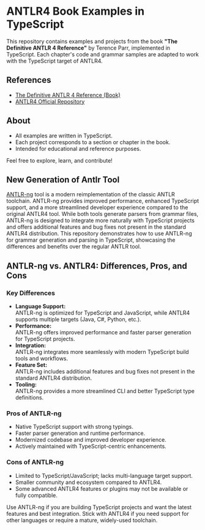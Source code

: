 # ANTLR4 Book Examples in TypeScript

This repository contains examples and projects from the book **"The Definitive ANTLR 4 Reference"** by Terence Parr, implemented in TypeScript. Each chapter's code and grammar samples are adapted to work with the TypeScript target of ANTLR4.

## References

- [The Definitive ANTLR 4 Reference (Book)](https://pragprog.com/titles/tpantlr2/the-definitive-antlr-4-reference/)
- [ANTLR4 Official Repository](https://github.com/antlr/antlr4)

## About

- All examples are written in TypeScript.
- Each project corresponds to a section or chapter in the book.
- Intended for educational and reference purposes.

Feel free to explore, learn, and contribute!

## New Generation of Antlr Tool

[ANTLR-ng](https://www.antlr-ng.org/) tool is a modern reimplementation of the classic ANTLR toolchain. ANTLR-ng provides improved performance, enhanced TypeScript support, and a more streamlined developer experience compared to the original ANTLR4 tool. While both tools generate parsers from grammar files, ANTLR-ng is designed to integrate more naturally with TypeScript projects and offers additional features and bug fixes not present in the standard ANTLR4 distribution. This repository demonstrates how to use ANTLR-ng for grammar generation and parsing in TypeScript, showcasing the differences and benefits over the regular ANTLR tool.

## ANTLR-ng vs. ANTLR4: Differences, Pros, and Cons

### Key Differences

- **Language Support:**  
    ANTLR-ng is optimized for TypeScript and JavaScript, while ANTLR4 supports multiple targets (Java, C#, Python, etc.).
- **Performance:**  
    ANTLR-ng offers improved performance and faster parser generation for TypeScript projects.
- **Integration:**  
    ANTLR-ng integrates more seamlessly with modern TypeScript build tools and workflows.
- **Feature Set:**  
    ANTLR-ng includes additional features and bug fixes not present in the standard ANTLR4 distribution.
- **Tooling:**  
    ANTLR-ng provides a more streamlined CLI and better TypeScript type definitions.

### Pros of ANTLR-ng

- Native TypeScript support with strong typings.
- Faster parser generation and runtime performance.
- Modernized codebase and improved developer experience.
- Actively maintained with TypeScript-centric enhancements.

### Cons of ANTLR-ng

- Limited to TypeScript/JavaScript; lacks multi-language target support.
- Smaller community and ecosystem compared to ANTLR4.
- Some advanced ANTLR4 features or plugins may not be available or fully compatible.

Use ANTLR-ng if you are building TypeScript projects and want the latest features and best integration. Stick with ANTLR4 if you need support for other languages or require a mature, widely-used toolchain.
